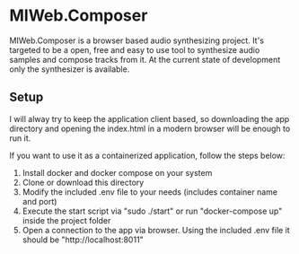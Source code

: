 # MIWeb.Composer
MIWeb.Composer is a browser based audio synthesizing project.
It's targeted to be a open, free and easy to use tool to synthesize audio samples and compose tracks from it.
At the current state of development only the synthesizer is available.

## Setup
I will alway try to keep the application client based, 
so downloading the app directory and opening the index.html in a modern browser will be enough to run it.

If you want to use it as a containerized application, follow the steps below:
1. Install docker and docker compose on your system
2. Clone or download this directory
3. Modify the included .env file to your needs (includes container name and port)
4. Execute the start script via "sudo ./start" or run "docker-compose up" inside the project folder
5. Open a connection to the app via browser. Using the included .env file it should be "http://localhost:8011"
